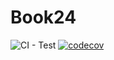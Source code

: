 # Book24
![CI - Test](https://github.com/tedlaz/book2024/actions/workflows/ci.yml/badge.svg)
[![codecov](https://codecov.io/gh/tedlaz/book2024/graph/badge.svg?token=NQ31D7WRIV)](https://codecov.io/gh/tedlaz/book2024)

